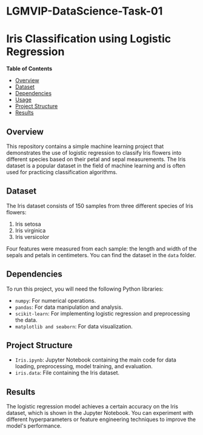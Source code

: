 # LGMVIP-DataScience-Task-01
# Iris Classification using Logistic Regression

**Table of Contents**
- [Overview](#overview)
- [Dataset](#dataset)
- [Dependencies](#dependencies)
- [Usage](#usage)
- [Project Structure](#project-structure)
- [Results](#results)


## Overview

This repository contains a simple machine learning project that demonstrates the use of logistic regression to classify Iris flowers into different species based on their petal and sepal measurements. The Iris dataset is a popular dataset in the field of machine learning and is often used for practicing classification algorithms.

## Dataset

The Iris dataset consists of 150 samples from three different species of Iris flowers:

1. Iris setosa
2. Iris virginica
3. Iris versicolor

Four features were measured from each sample: the length and width of the sepals and petals in centimeters. You can find the dataset in the `data` folder.

## Dependencies

To run this project, you will need the following Python libraries:

- `numpy`: For numerical operations.
- `pandas`: For data manipulation and analysis.
- `scikit-learn`: For implementing logistic regression and preprocessing the data.
- `matplotlib and seaborn`: For data visualization.

## Project Structure
- `Iris.ipynb`: Jupyter Notebook containing the main code for data loading, preprocessing, model training, and evaluation.
-  `iris.data`: File containing the Iris dataset.

## Results
The logistic regression model achieves a certain accuracy on the Iris dataset, which is shown in the Jupyter Notebook. You can experiment with different hyperparameters or feature engineering techniques to improve the model's performance.
  


